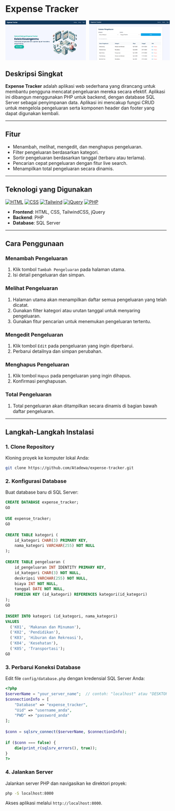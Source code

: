 # Expense Tracker

<div class="container">
  <img src="./img/overview/overview-1.png" class="responsive-img">
  <img src="./img/overview/overview-2.png" class="responsive-img">
</div>

<style>
  @media (min-width: 768px) {
    .container {
      display: flex;
      gap: 10px;
    }
    .responsive-img {
      width: 50%;
      max-width: 100%;
    }
  }
</style>

## Deskripsi Singkat

**Expense Tracker** adalah aplikasi web sederhana yang dirancang untuk membantu pengguna mencatat pengeluaran mereka secara efektif. Aplikasi ini dibangun menggunakan PHP untuk backend, dengan database SQL Server sebagai penyimpanan data. Aplikasi ini mencakup fungsi CRUD untuk mengelola pengeluaran serta komponen header dan footer yang dapat digunakan kembali.

---

## Fitur
- Menambah, melihat, mengedit, dan menghapus pengeluaran.
- Filter pengeluaran berdasarkan kategori.
- Sortir pengeluaran berdasarkan tanggal (terbaru atau terlama).
- Pencarian cepat pengeluaran dengan fitur live search.
- Menampilkan total pengeluaran secara dinamis.

---

## Teknologi yang Digunakan
[![HTML](https://skillicons.dev/icons?i=html)](https://developer.mozilla.org/en-US/docs/Web/HTML)
[![CSS](https://skillicons.dev/icons?i=css)](https://developer.mozilla.org/en-US/docs/Web/CSS)
[![Tailwind](https://skillicons.dev/icons?i=tailwind)](https://tailwindcss.com)
[![jQuery](https://skillicons.dev/icons?i=jquery)](https://api.jquery.com/)
[![PHP](https://skillicons.dev/icons?i=php)](https://www.php.net/)
- **Frontend**: HTML, CSS, TailwindCSS, jQuery
- **Backend**: PHP
- **Database**: SQL Server

---

## Cara Penggunaan

### Menambah Pengeluaran
1. Klik tombol `Tambah Pengeluaran` pada halaman utama.
2. Isi detail pengeluaran dan simpan.

### Melihat Pengeluaran
1. Halaman utama akan menampilkan daftar semua pengeluaran yang telah dicatat.
2. Gunakan filter kategori atau urutan tanggal untuk menyaring pengeluaran.
3. Gunakan fitur pencarian untuk menemukan pengeluaran tertentu.

### Mengedit Pengeluaran
1. Klik tombol `Edit` pada pengeluaran yang ingin diperbarui.
2. Perbarui detailnya dan simpan perubahan.

### Menghapus Pengeluaran
1. Klik tombol `Hapus` pada pengeluaran yang ingin dihapus.
2. Konfirmasi penghapusan.

### Total Pengeluaran
1. Total pengeluaran akan ditampilkan secara dinamis di bagian bawah daftar pengeluaran.

---

## Langkah-Langkah Instalasi

### 1. Clone Repository
Kloning proyek ke komputer lokal Anda:
```bash
git clone https://github.com/Atadewa/expense-tracker.git
```

### 2. Konfigurasi Database

Buat database baru di SQL Server:
```sql
CREATE DATABASE expense_tracker;
GO

USE expense_tracker;
GO

CREATE TABLE kategori (
    id_kategori CHAR(3) PRIMARY KEY,
    nama_kategori VARCHAR(255) NOT NULL
);

CREATE TABLE pengeluaran (
    id_pengeluaran INT IDENTITY PRIMARY KEY,
    id_kategori CHAR(3) NOT NULL,
    deskripsi VARCHAR(255) NOT NULL,
    biaya INT NOT NULL,
    tanggal DATE NOT NULL,
    FOREIGN KEY (id_kategori) REFERENCES kategori(id_kategori)
);
GO

INSERT INTO kategori (id_kategori, nama_kategori)
VALUES
  ('K01', 'Makanan dan Minuman'),
  ('K02', 'Pendidikan'),
  ('K03', 'Hiburan dan Rekreasi'),
  ('K04', 'Kesehatan'),
  ('K05', 'Transportasi');
GO
```

### 3. Perbarui Koneksi Database

Edit file `config/database.php` dengan kredensial SQL Server Anda:
```php
<?php
$serverName = "your_server_name";  // contoh: "localhost" atau "DESKTOP\SQLEXPRESS"
$connectionInfo = [
    "Database" => "expense_tracker",
    "Uid" => "username_anda",
    "PWD" => "password_anda"
];

$conn = sqlsrv_connect($serverName, $connectionInfo);

if ($conn === false) {
    die(print_r(sqlsrv_errors(), true));
}
?>
```

### 4. Jalankan Server
Jalankan server PHP dan navigasikan ke direktori proyek:
```bash
php -S localhost:8000
```
Akses aplikasi melalui `http://localhost:8000`.


